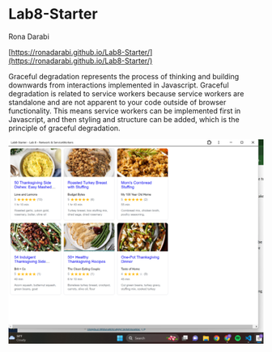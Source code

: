 # Lab8-Starter
Rona Darabi

[https://ronadarabi.github.io/Lab8-Starter/](https://ronadarabi.github.io/Lab8-Starter/)

Graceful degradation represents the process of thinking and building downwards from interactions implemented in Javascript. Graceful degradation is related to service workers because service workers are standalone and are not apparent to your code outside of browser functionality. This means service workers can be implemented first in Javascript, and then styling and structure can be added, which is the principle of graceful degradation. 

![PWA](./pwa.png)
